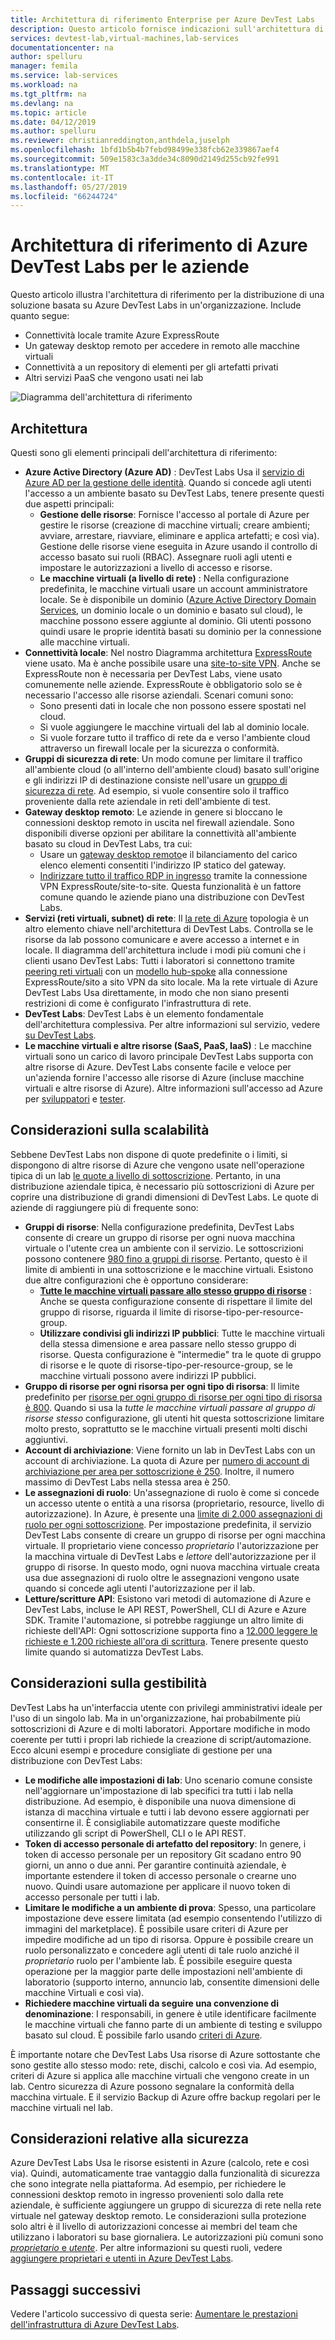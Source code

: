 ```yaml
---
title: Architettura di riferimento Enterprise per Azure DevTest Labs
description: Questo articolo fornisce indicazioni sull'architettura di riferimento per Azure DevTest Labs in un'organizzazione.
services: devtest-lab,virtual-machines,lab-services
documentationcenter: na
author: spelluru
manager: femila
ms.service: lab-services
ms.workload: na
ms.tgt_pltfrm: na
ms.devlang: na
ms.topic: article
ms.date: 04/12/2019
ms.author: spelluru
ms.reviewer: christianreddington,anthdela,juselph
ms.openlocfilehash: 1bfd1b5b4b7febd98499e338fcb62e339867aef4
ms.sourcegitcommit: 509e1583c3a3dde34c8090d2149d255cb92fe991
ms.translationtype: MT
ms.contentlocale: it-IT
ms.lasthandoff: 05/27/2019
ms.locfileid: "66244724"
---
```

# <a name="azure-devtest-labs-reference-architecture-for-enterprises"></a>Architettura di riferimento di Azure DevTest Labs per le aziende
Questo articolo illustra l'architettura di riferimento per la distribuzione di una soluzione basata su Azure DevTest Labs in un'organizzazione. Include quanto segue:
- Connettività locale tramite Azure ExpressRoute
- Un gateway desktop remoto per accedere in remoto alle macchine virtuali
- Connettività a un repository di elementi per gli artefatti privati
- Altri servizi PaaS che vengono usati nei lab

![Diagramma dell'architettura di riferimento](./media/devtest-lab-reference-architecture/reference-architecture.png)

## <a name="architecture"></a>Architettura
Questi sono gli elementi principali dell'architettura di riferimento:

- **Azure Active Directory (Azure AD)** : DevTest Labs Usa il [servizio di Azure AD per la gestione delle identità](../active-directory/fundamentals/active-directory-whatis.md). Quando si concede agli utenti l'accesso a un ambiente basato su DevTest Labs, tenere presente questi due aspetti principali:
    - **Gestione delle risorse**: Fornisce l'accesso al portale di Azure per gestire le risorse (creazione di macchine virtuali; creare ambienti; avviare, arrestare, riavviare, eliminare e applica artefatti; e così via). Gestione delle risorse viene eseguita in Azure usando il controllo di accesso basato sui ruoli (RBAC). Assegnare ruoli agli utenti e impostare le autorizzazioni a livello di accesso e risorse.
    - **Le macchine virtuali (a livello di rete)** : Nella configurazione predefinita, le macchine virtuali usare un account amministratore locale. Se è disponibile un dominio ([Azure Active Directory Domain Services](../active-directory-domain-services/overview.md), un dominio locale o un dominio e basato sul cloud), le macchine possono essere aggiunte al dominio. Gli utenti possono quindi usare le proprie identità basati su dominio per la connessione alle macchine virtuali.
- **Connettività locale**: Nel nostro Diagramma architettura [ExpressRoute](../expressroute/expressroute-introduction.md) viene usato. Ma è anche possibile usare una [site-to-site VPN](../vpn-gateway/vpn-gateway-about-vpn-gateway-settings.md). Anche se ExpressRoute non è necessaria per DevTest Labs, viene usato comunemente nelle aziende. ExpressRoute è obbligatorio solo se è necessario l'accesso alle risorse aziendali. Scenari comuni sono:
    - Sono presenti dati in locale che non possono essere spostati nel cloud.
    - Si vuole aggiungere le macchine virtuali del lab al dominio locale.
    - Si vuole forzare tutto il traffico di rete da e verso l'ambiente cloud attraverso un firewall locale per la sicurezza o conformità.
- **Gruppi di sicurezza di rete**: Un modo comune per limitare il traffico all'ambiente cloud (o all'interno dell'ambiente cloud) basato sull'origine e gli indirizzi IP di destinazione consiste nell'usare un [gruppo di sicurezza di rete](../virtual-network/security-overview.md). Ad esempio, si vuole consentire solo il traffico proveniente dalla rete aziendale in reti dell'ambiente di test.
- **Gateway desktop remoto**: Le aziende in genere si bloccano le connessioni desktop remoto in uscita nel firewall aziendale. Sono disponibili diverse opzioni per abilitare la connettività all'ambiente basato su cloud in DevTest Labs, tra cui:
  - Usare un [gateway desktop remoto](/windows-server/remote/remote-desktop-services/desktop-hosting-logical-architecture)e il bilanciamento del carico elenco elementi consentiti l'indirizzo IP statico del gateway.
  - [Indirizzare tutto il traffico RDP in ingresso](../vpn-gateway/vpn-gateway-forced-tunneling-rm.md) tramite la connessione VPN ExpressRoute/site-to-site. Questa funzionalità è un fattore comune quando le aziende piano una distribuzione con DevTest Labs.
- **Servizi (reti virtuali, subnet) di rete**: Il [la rete di Azure](../networking/networking-overview.md) topologia è un altro elemento chiave nell'architettura di DevTest Labs. Controlla se le risorse da lab possono comunicare e avere accesso a internet e in locale. Il diagramma dell'architettura include i modi più comuni che i clienti usano DevTest Labs: Tutti i laboratori si connettono tramite [peering reti virtuali](../virtual-network/virtual-network-peering-overview.md) con un [modello hub-spoke](/azure/architecture/reference-architectures/hybrid-networking/hub-spoke) alla connessione ExpressRoute/sito a sito VPN da sito locale. Ma la rete virtuale di Azure DevTest Labs Usa direttamente, in modo che non siano presenti restrizioni di come è configurato l'infrastruttura di rete.
- **DevTest Labs**:  DevTest Labs è un elemento fondamentale dell'architettura complessiva. Per altre informazioni sul servizio, vedere [su DevTest Labs](devtest-lab-overview.md).
- **Le macchine virtuali e altre risorse (SaaS, PaaS, IaaS)** :  Le macchine virtuali sono un carico di lavoro principale DevTest Labs supporta con altre risorse di Azure. DevTest Labs consente facile e veloce per un'azienda fornire l'accesso alle risorse di Azure (incluse macchine virtuali e altre risorse di Azure). Altre informazioni sull'accesso ad Azure per [sviluppatori](devtest-lab-developer-lab.md) e [tester](devtest-lab-test-env.md).

## <a name="scalability-considerations"></a>Considerazioni sulla scalabilità
Sebbene DevTest Labs non dispone di quote predefinite o i limiti, si dispongono di altre risorse di Azure che vengono usate nell'operazione tipica di un lab [le quote a livello di sottoscrizione](../azure-subscription-service-limits.md). Pertanto, in una distribuzione aziendale tipica, è necessario più sottoscrizioni di Azure per coprire una distribuzione di grandi dimensioni di DevTest Labs. Le quote di aziende di raggiungere più di frequente sono:

- **Gruppi di risorse**: Nella configurazione predefinita, DevTest Labs consente di creare un gruppo di risorse per ogni nuova macchina virtuale o l'utente crea un ambiente con il servizio. Le sottoscrizioni possono contenere [980 fino a gruppi di risorse](../azure-subscription-service-limits.md#subscription-limits---azure-resource-manager). Pertanto, questo è il limite di ambienti in una sottoscrizione e le macchine virtuali. Esistono due altre configurazioni che è opportuno considerare:
    - **[Tutte le macchine virtuali passare allo stesso gruppo di risorse](resource-group-control.md)** : Anche se questa configurazione consente di rispettare il limite del gruppo di risorse, riguarda il limite di risorse-tipo-per-resource-group.
    - **Utilizzare condivisi gli indirizzi IP pubblici**: Tutte le macchine virtuali della stessa dimensione e area passare nello stesso gruppo di risorse. Questa configurazione è "intermedie" tra le quote di gruppo di risorse e le quote di risorse-tipo-per-resource-group, se le macchine virtuali possono avere indirizzi IP pubblici.
- **Gruppo di risorse per ogni risorsa per ogni tipo di risorsa**: Il limite predefinito per [risorse per ogni gruppo di risorse per ogni tipo di risorsa è 800](../azure-subscription-service-limits.md#resource-group-limits).  Quando si usa la *tutte le macchine virtuali passare al gruppo di risorse stesso* configurazione, gli utenti hit questa sottoscrizione limitare molto presto, soprattutto se le macchine virtuali presenti molti dischi aggiuntivi.
- **Account di archiviazione**: Viene fornito un lab in DevTest Labs con un account di archiviazione. La quota di Azure per [numero di account di archiviazione per area per sottoscrizione è 250](../azure-subscription-service-limits.md#storage-limits). Inoltre, il numero massimo di DevTest Labs nella stessa area è 250.
- **Le assegnazioni di ruolo**: Un'assegnazione di ruolo è come si concede un accesso utente o entità a una risorsa (proprietario, resource, livello di autorizzazione). In Azure, è presente una [limite di 2.000 assegnazioni di ruolo per ogni sottoscrizione](../azure-subscription-service-limits.md#role-based-access-control-limits). Per impostazione predefinita, il servizio DevTest Labs consente di creare un gruppo di risorse per ogni macchina virtuale. Il proprietario viene concesso *proprietario* l'autorizzazione per la macchina virtuale di DevTest Labs e *lettore* dell'autorizzazione per il gruppo di risorse. In questo modo, ogni nuova macchina virtuale creata usa due assegnazioni di ruolo oltre le assegnazioni vengono usate quando si concede agli utenti l'autorizzazione per il lab.
- **Letture/scritture API**: Esistono vari metodi di automazione di Azure e DevTest Labs, incluse le API REST, PowerShell, CLI di Azure e Azure SDK. Tramite l'automazione, si potrebbe raggiunge un altro limite di richieste dell'API: Ogni sottoscrizione supporta fino a [12.000 leggere le richieste e 1.200 richieste all'ora di scrittura](../azure-resource-manager/resource-manager-request-limits.md). Tenere presente questo limite quando si automatizza DevTest Labs.

## <a name="manageability-considerations"></a>Considerazioni sulla gestibilità
DevTest Labs ha un'interfaccia utente con privilegi amministrativi ideale per l'uso di un singolo lab. Ma in un'organizzazione, hai probabilmente più sottoscrizioni di Azure e di molti laboratori. Apportare modifiche in modo coerente per tutti i propri lab richiede la creazione di script/automazione. Ecco alcuni esempi e procedure consigliate di gestione per una distribuzione con DevTest Labs:

- **Le modifiche alle impostazioni di lab**: Uno scenario comune consiste nell'aggiornare un'impostazione di lab specifici tra tutti i lab nella distribuzione. Ad esempio, è disponibile una nuova dimensione di istanza di macchina virtuale e tutti i lab devono essere aggiornati per consentirne il. È consigliabile automatizzare queste modifiche utilizzando gli script di PowerShell, CLI o le API REST.  
- **Token di accesso personale di artefatto del repository**:  In genere, i token di accesso personale per un repository Git scadano entro 90 giorni, un anno o due anni. Per garantire continuità aziendale, è importante estendere il token di accesso personale o crearne uno nuovo. Quindi usare automazione per applicare il nuovo token di accesso personale per tutti i lab.
- **Limitare le modifiche a un ambiente di prova**: Spesso, una particolare impostazione deve essere limitata (ad esempio consentendo l'utilizzo di immagini del marketplace). È possibile usare criteri di Azure per impedire modifiche ad un tipo di risorsa. Oppure è possibile creare un ruolo personalizzato e concedere agli utenti di tale ruolo anziché il *proprietario* ruolo per l'ambiente lab. È possibile eseguire questa operazione per la maggior parte delle impostazioni nell'ambiente di laboratorio (supporto interno, annuncio lab, consentite dimensioni delle macchine Virtuali e così via).
- **Richiedere macchine virtuali da seguire una convenzione di denominazione**: I responsabili, in genere è utile identificare facilmente le macchine virtuali che fanno parte di un ambiente di testing e sviluppo basato sul cloud. È possibile farlo usando [criteri di Azure](https://github.com/Azure/azure-policy/tree/master/samples/TextPatterns/allow-multiple-name-patterns).

È importante notare che DevTest Labs Usa risorse di Azure sottostante che sono gestite allo stesso modo: rete, dischi, calcolo e così via. Ad esempio, criteri di Azure si applica alle macchine virtuali che vengono create in un lab. Centro sicurezza di Azure possono segnalare la conformità della macchina virtuale. E il servizio Backup di Azure offre backup regolari per le macchine virtuali nel lab.

## <a name="security-considerations"></a>Considerazioni relative alla sicurezza
Azure DevTest Labs Usa le risorse esistenti in Azure (calcolo, rete e così via). Quindi, automaticamente trae vantaggio dalla funzionalità di sicurezza che sono integrate nella piattaforma. Ad esempio, per richiedere le connessioni desktop remoto in ingresso provenienti solo dalla rete aziendale, è sufficiente aggiungere un gruppo di sicurezza di rete nella rete virtuale nel gateway desktop remoto. Le considerazioni sulla protezione solo altri è il livello di autorizzazioni concesse ai membri del team che utilizzano i laboratori su base giornaliera. Le autorizzazioni più comuni sono [ *proprietario* e *utente*](devtest-lab-add-devtest-user.md). Per altre informazioni su questi ruoli, vedere [aggiungere proprietari e utenti in Azure DevTest Labs](devtest-lab-add-devtest-user.md).

## <a name="next-steps"></a>Passaggi successivi
Vedere l'articolo successivo di questa serie: [Aumentare le prestazioni dell'infrastruttura di Azure DevTest Labs](devtest-lab-guidance-scale.md).
